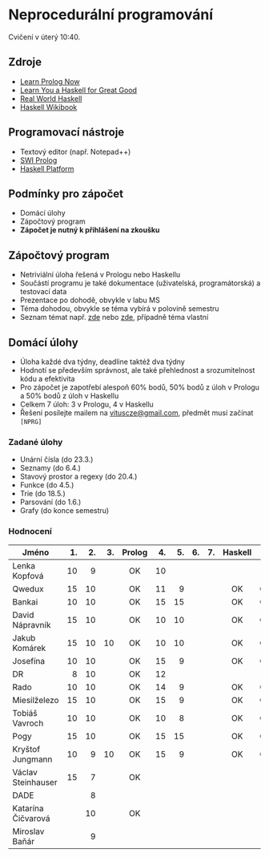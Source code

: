 Neprocedurální programování
===========================

Cvičení v úterý 10:40.

Zdroje
------

- [Learn Prolog Now](http://www.learnprolognow.org/)
- [Learn You a Haskell for Great Good](http://learnyouahaskell.com/)
- [Real World Haskell](http://book.realworldhaskell.org/)
- [Haskell Wikibook](https://en.wikibooks.org/wiki/Haskell)

Programovací nástroje
---------------------

- Textový editor (např. Notepad++)
- [SWI Prolog](http://www.swi-prolog.org/)
- [Haskell Platform](https://www.haskell.org/platform/)

Podmínky pro zápočet
--------------------

- Domácí úlohy
- Zápočtový program
- **Zápočet je nutný k přihlášení na zkoušku**

Zápočtový program
-----------------

- Netriviální úloha řešená v Prologu nebo Haskellu
- Součástí programu je také dokumentace (uživatelská, programátorská) a testovací data
- Prezentace po dohodě, obvykle v labu MS
- Téma dohodou, obvykle se téma vybírá v polovině semestru
- Seznam témat např. [zde](http://kti.mff.cuni.cz/~hric/vyuka/pl_prikl_win.pdf) nebo [zde](http://ksvi.mff.cuni.cz/~dvorak/vyuka/14/NPRG005x01/programy.html), případně téma vlastní

Domácí úlohy
------------

- Úloha každé dva týdny, deadline taktéž dva týdny
- Hodnotí se především správnost, ale také přehlednost a srozumitelnost kódu a efektivita
- Pro zápočet je zapotřebí alespoň 60% bodů, 50% bodů z úloh v Prologu a 50% bodů z úloh v Haskellu
- Celkem 7 úloh: 3 v Prologu, 4 v Haskellu
- Řešení posílejte mailem na vituscze@gmail.com, předmět musí začínat `[NPRG]`

### Zadané úlohy

* Unární čísla (do 23.3.)
* Seznamy (do 6.4.)
* Stavový prostor a regexy (do 20.4.)
* Funkce (do 4.5.)
* Trie (do 18.5.)
* Parsování (do 1.6.)
* Grafy (do konce semestru)

### Hodnocení

| Jméno               | 1. | 2. | 3. | Prolog | 4. | 5. | 6. | 7. | Haskell |  Z | ZP |
| ------------------- | --:| --:| --:|:------:| --:| --:| --:| --:|:-------:|:--:|:--:|
| Lenka Kopfová       | 10 |  9 |    |     OK | 10 |    |    |    |         |    |    |
| Qwedux              | 15 | 10 |    |     OK | 11 |  9 |    |    |      OK | OK |    |
| Bankai              | 10 | 10 |    |     OK | 15 | 15 |    |    |      OK | OK |    |
| David Nápravník     | 15 | 10 |    |     OK | 10 | 10 |    |    |      OK | OK |    |
| Jakub Komárek       | 15 | 10 | 10 |     OK | 10 | 10 |    |    |      OK | OK |    |
| Josefína            | 10 | 10 |    |     OK | 15 |  9 |    |    |      OK | OK |    |
| DR                  |  8 | 10 |    |     OK | 12 |    |    |    |         |    |    |
| Rado                | 10 | 10 |    |     OK | 14 |  9 |    |    |      OK | OK |    |
| Miesilželezo        | 15 | 10 |    |     OK | 15 |  9 |    |    |      OK | OK |    |
| Tobiáš Vavroch      | 10 | 10 |    |     OK | 10 |  8 |    |    |      OK | OK |    |
| Pogy                | 15 | 10 |    |     OK | 15 | 15 |    |    |      OK | OK |    |
| Kryštof Jungmann    | 10 |  9 | 10 |     OK | 15 |  9 |    |    |      OK | OK |    |
| Václav Steinhauser  | 15 |  7 |    |     OK |    |    |    |    |         |    |    |
| DADE                |    |  8 |    |        |    |    |    |    |         |    |    |
| Katarína Čičvarová  |    | 10 |    |     OK |    |    |    |    |         |    |    |
| Miroslav Baňár      |    |  9 |    |        |    |    |    |    |         |    |    |
